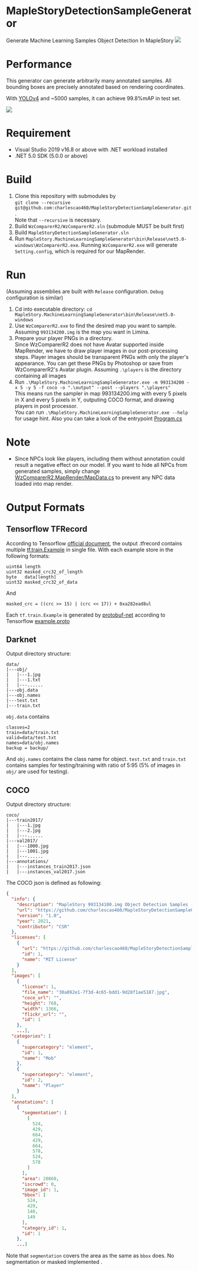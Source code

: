 # MapleStoryDetectionSampleGenerator
Generate Machine Learning Samples Object Detection In MapleStory
![](https://github.com/charlescao460/MapleStoryDetectionSampleGenerator/blob/master/pictures/result.png)



# Performance
This generator can generate arbitrarily many annotated samples. All bounding boxes are precisely annotated based on rendering coordinates.

With [YOLOv4](https://github.com/AlexeyAB/darknet/blob/master/cfg/yolov4-custom.cfg) and ~5000 samples, it can achieve 99.8%mAP in test set.


![](https://github.com/charlescao460/MapleStoryDetectionSampleGenerator/blob/master/pictures/chart_yolov4-custom.png)

# Requirement
* Visual Studio 2019 v16.8 or above with .NET workload installed
* .NET 5.0 SDK (5.0.0 or above)

# Build
1. Clone this repository with submodules by </br> `git clone --recursive git@github.com:charlescao460/MapleStoryDetectionSampleGenerator.git`. </br>Note that `--recursive` is necessary.
2. Build `WzComparerR2/WzComparerR2.sln` (submodule MUST be built first)
3. Build `MapleStoryDetectionSampleGenerator.sln`
4. Run `MapleStory.MachineLearningSampleGenerator\bin\Release\net5.0-windows\WzComparerR2.exe`. Running `WzComparerR2.exe` will generate `Setting.config`, which is required for our MapRender.

# Run
(Assuming assemblies are built with `Release` configuration. `Debug` configuration is similar)
1. Cd into executable directory: `cd MapleStory.MachineLearningSampleGenerator\bin\Release\net5.0-windows`
2. Use `WzComparerR2.exe` to find the desired map you want to sample. Assuming `993134200.img` is the map you want in Limina.
3. Prepare your player PNGs in a directory. </br>Since WzComparerR2 does not have Avatar supported inside MapRender, we have to draw player images in our post-processing steps. Player images should be transparent PNGs with only the player's appearance. You can get these PNGs by Photoshop or save from WzComparerR2's Avatar plugin. Assuming `.\players` is the directory containing all images
4. Run ```.\MapleStory.MachineLearningSampleGenerator.exe -m 993134200 -x 5 -y 5 -f coco -o ".\output" --post --players ".\players"```</br>
This means run the sampler in map 993134200.img with every 5 pixels in X and every 5 pixels in Y, outputing COCO format, and drawing players in post processor. </br>
You can run `.\MapleStory.MachineLearningSampleGenerator.exe --help` for usage hint. Also you can take a look of the entrypoint [Program.cs](https://github.com/charlescao460/MapleStoryDetectionSampleGenerator/blob/master/MapleStory.MachineLearningSampleGenerator/Program.cs)

# Note
* Since NPCs look like players, including them without annotation could result a negative effect on our model. If you want to hide all NPCs from generated samples, simply change [WzComparerR2.MapRender/MapData.cs](https://github.com/Kagamia/WzComparerR2/blob/master/WzComparerR2.MapRender/MapData.cs) to prevent any NPC data loaded into map render. 

# Output Formats
## Tensorflow TFRecord
According to Tensorflow [official document](https://www.tensorflow.org/tutorials/load_data/tfrecord#tfrecords_format_details), the output .tfrecord contains multiple [tf.train.Example](https://www.tensorflow.org/api_docs/python/tf/train/Example) in single file. With each example store in the following formats:

```
uint64 length
uint32 masked_crc32_of_length
byte   data[length]
uint32 masked_crc32_of_data
```
And
```
masked_crc = ((crc >> 15) | (crc << 17)) + 0xa282ead8ul
```
Each `tf.train.Example` is generated by [protobuf-net](https://github.com/protobuf-net/protobuf-net) according to Tensorflow [example.proto](https://github.com/tensorflow/tensorflow/blob/master/tensorflow/core/example/example.proto)

## Darknet
Output directory structure:
```
data/
|---obj/
|   |---1.jpg
|   |---1.txt
|   |---......
|---obj.data
|---obj.names
|---test.txt
|---train.txt
```
`obj.data` contains 
```
classes=2
train=data/train.txt
valid=data/test.txt
names=data/obj.names
backup = backup/
```
And `obj.names` contains the class name for object. `test.txt` and `train.txt` contains samples for testing/training with ratio of 5:95 (5% of images in `obj/` are used for testing).

## COCO
Output directory structure:
```
coco/
|---train2017/
|   |---1.jpg
|   |---2.jpg
|   |---......
|---val2017/
|   |---1000.jpg
|   |---1001.jpg
|   |---......
|---annotations/
|   |---instances_train2017.json
|   |---instances_val2017.json
```
The COCO json is defined as following:
```json
{
  "info": {
    "description": "MapleStory 993134100.img Object Detection Samples - Training",
    "url": "https://github.com/charlescao460/MapleStoryDetectionSampleGenerator",
    "version": "1.0",
    "year": 2021,
    "contributor": "CSR"
  },
  "licenses": [
    {
      "url": "https://github.com/charlescao460/MapleStoryDetectionSampleGenerator/blob/master/LICENSE",
      "id": 1,
      "name": "MIT License"
    }
  ],
  "images": [
    {
      "license": 1,
      "file_name": "30a892e1-7f3d-4c65-bdd1-9d28f1ae5187.jpg",
      "coco_url": "",
      "height": 768,
      "width": 1366,
      "flickr_url": "",
      "id": 1
    },
    ...],
  "categories": [
    {
      "supercategory": "element",
      "id": 1,
      "name": "Mob"
    },
    {
      "supercategory": "element",
      "id": 2,
      "name": "Player"
    }
  ],
  "annotations": [
    {
      "segmentation": [
        [
          524,
          429,
          664,
          429,
          664,
          578,
          524,
          578
        ]
      ],
      "area": 20860,
      "iscrowd": 0,
      "image_id": 1,
      "bbox": [
        524,
        429,
        140,
        149
      ],
      "category_id": 1,
      "id": 1
    },
    ...]
```
Note that `segmentation` covers the area as the same as `bbox` does. No segmentation or masked implemented .
